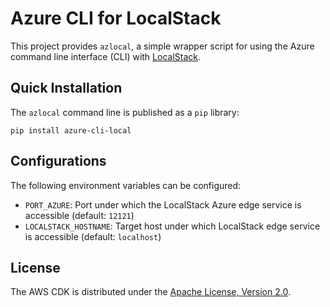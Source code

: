 # Azure CLI for LocalStack

This project provides `azlocal`, a simple wrapper script for using the Azure command line
interface (CLI) with [LocalStack](https://github.com/localstack/localstack).

## Quick Installation

The `azlocal` command line is published as a `pip` library:
```
pip install azure-cli-local
```

## Configurations

The following environment variables can be configured:

* `PORT_AZURE`: Port under which the LocalStack Azure edge service is accessible (default: `12121`)
* `LOCALSTACK_HOSTNAME`: Target host under which LocalStack edge service is accessible (default: `localhost`)

## License

The AWS CDK is distributed under the [Apache License, Version 2.0](https://www.apache.org/licenses/LICENSE-2.0).
